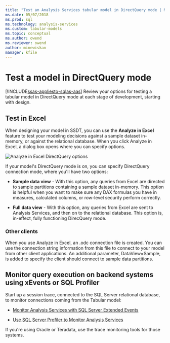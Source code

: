 ```yaml
---
title: "Test an Analysis Services tabular model in DirectQuery mode | Microsoft Docs"
ms.date: 05/07/2018
ms.prod: sql
ms.technology: analysis-services
ms.custom: tabular-models
ms.topic: conceptual
ms.author: owend
ms.reviewer: owend
author: minewiskan
manager: kfile
---
```

# Test a model in DirectQuery mode
[!INCLUDE[ssas-appliesto-sqlas-aas](../../includes/ssas-appliesto-sqlas-aas.md)]
  Review your options for testing a tabular model in DirectQuery mode at each stage of development, starting with design.  
  
## Test in Excel 
  
 When designing your model in SSDT, you can use the **Analyze in Excel** feature to test your modeling decisions against a sample dataset in-memory, or against the relational database.  When you click Analyze in Excel, a dialog box opens where you can specify options.
 
 ![Analyze in Excel DirectQuery options](../../analysis-services/tabular-models/media/analyze-in-excel-directquery-options.png)
 
 If your model's DirectQuery mode is on, you can specify DirectQuery connection mode, where you'll have two options:
 - **Sample data view** - With this option, any queries from Excel are directed to sample partitions containing a sample dataset in-memory. This option is helpful when you want to make sure any DAX formulas you have in measures, calculated columns, or row-level security perform correctly.
 
 - **Full data view** - With this option, any queries from Excel are sent to Analysis Services, and then on to the relational database. This option is, in-effect, fully functioning DirecQuery mode.
 
 ### Other clients
 When you use Analyze in Excel, an .odc connection file is created. You can use the connection string information from this file to connect to your model from other client applications. An additional parameter, DataView=Sample, is added to specify the client should connect to sample data partitions.  
  
## Monitor query execution on backend systems using xEvents or SQL Profiler 
 Start up a session trace, connected to the SQL Server relational database, to monitor connections coming from the Tabular model:  
  
-   [Monitor Analysis Services with SQL Server Extended Events](../../analysis-services/instances/monitor-analysis-services-with-sql-server-extended-events.md)  
  
-   [Use SQL Server Profiler to Monitor Analysis Services](../../analysis-services/instances/use-sql-server-profiler-to-monitor-analysis-services.md)  
  
 If you're using Oracle or Teradata, use the trace monitoring tools for those systems.  
  
  
